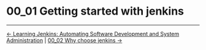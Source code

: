 # 00_01 Getting started with jenkins

<!-- FooterStart -->
---
[← Learning Jenkins: Automating Software Development and System Administration](../../README.md) | [00_02 Why choose jenkins →](../0_02_why_choose_jenkins/README.md)
<!-- FooterEnd -->
